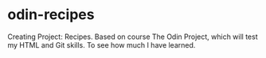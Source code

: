 # odin-recipes
Creating Project: Recipes. Based on course The Odin Project, which will test my HTML and Git skills. To see how much I have learned.
